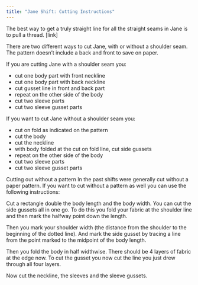 ```yaml
---
title: "Jane Shift: Cutting Instructions"
---
```


The best way to get a truly straight line for all the straight seams in Jane is to pull a thread. [link]

There are two different ways to cut Jane, with or without a shoulder seam. The pattern doesn’t include a back and front to save on paper.

If you are cutting Jane with a shoulder seam you:
- cut one body part with front neckline
- cut one body part with back neckline
- cut gusset line in front and back part
- repeat on the other side of the body
- cut two sleeve parts 
- cut two sleeve gusset parts 

If you want to cut Jane without a shoulder seam you:
- cut on fold as indicated on the pattern
- cut the body
- cut the neckline
- with body folded at the cut on fold line, cut side gussets 
- repeat on the other side of the body
- cut two sleeve parts 
- cut two sleeve gusset parts 

Cutting out without a pattern 
In the past shifts were generally cut without a paper pattern. If you want to cut without a pattern as well you can use the following instructions: 

Cut a rectangle double the body length and the body width. You can cut the side gussets all in one go. To do this you fold your fabric at the shoulder line and then mark the halfway point down the length. 

Then you mark your shoulder width (the distance from the shoulder to the beginning of the dotted line). And mark the side gusset by tracing a line from the point marked to the midpoint of the body length. 

Then you fold the body in half widthwise. There should be 4 layers of fabric at the edge now. To cut the gusset you now cut the line you just drew through all four layers. 

Now cut the neckline, the sleeves and the sleeve gussets. 
